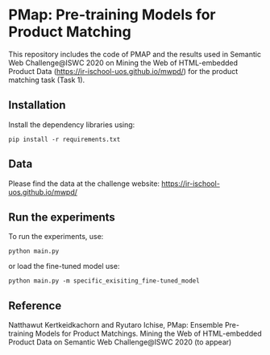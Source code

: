 # PMap: Pre-training Models for Product Matching

This repository includes the code of PMAP and the results used in Semantic Web Challenge@ISWC 2020 on Mining the Web of HTML-embedded Product Data (https://ir-ischool-uos.github.io/mwpd/) for the product matching task (Task 1).

## Installation 
Install the dependency libraries using:
```
pip install -r requirements.txt
```

## Data 
Please find the data at the challenge website: https://ir-ischool-uos.github.io/mwpd/

## Run the experiments
To run the experiments, use:
```
python main.py
```
or load the fine-tuned model use:
```
python main.py -m specific_exisiting_fine-tuned_model
```

## Reference
Natthawut Kertkeidkachorn and Ryutaro Ichise, PMap: Ensemble Pre-training Models for Product Matchings. Mining the Web of HTML-embedded Product Data on Semantic Web Challenge@ISWC 2020 (to appear)